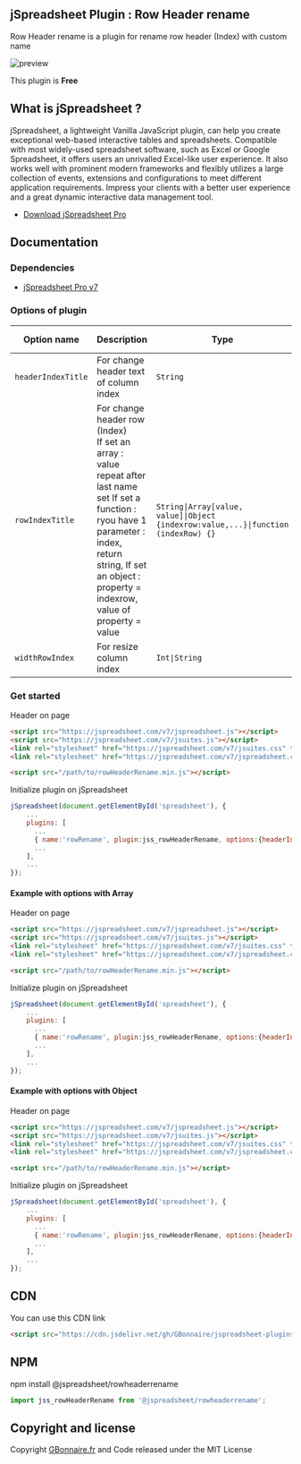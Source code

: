 ## jSpreadsheet Plugin : Row Header rename

 Row Header rename is a plugin for rename row header (Index) with custom name

![preview](https://user-images.githubusercontent.com/52194475/91864087-220d2300-ec70-11ea-9390-fe52e74cf28e.png)


This plugin is **Free**

## What is jSpreadsheet ?

jSpreadsheet, a lightweight Vanilla JavaScript plugin, can help you create exceptional web-based interactive tables and spreadsheets. Compatible with most widely-used spreadsheet software, such as Excel or Google Spreadsheet, it offers users an unrivalled Excel-like user experience. It also works well with prominent modern frameworks and flexibly utilizes a large collection of events, extensions and configurations to meet different application requirements. Impress your clients with a better user experience and a great dynamic interactive data management tool.

- [Download jSpreadsheet Pro](https://www.jspreadsheet.com) 

## Documentation

### Dependencies

- [jSpreadsheet Pro v7](https://www.jspreadsheet.com/v7)  

### Options of plugin

<table>
	<thead>
		<tr>
			<th>Option name</th>
			<th>Description</th>
			<th>Type</th>
			<th>Default Value</th>
		</tr>
	</thead>
	<tbody>
		<tr>
			<td><code>headerIndexTitle</code></td>
			<td>For change header text of column index</td>
			<td><code>String</code></td>
			<td>(blank)</td>
		</tr>
		<tr>
			<td><code>rowIndexTitle</code></td>
			<td>For change header row (Index)<br>
      If set an array : value repeat after last name set
      If set a function : ryou have 1 parameter : index, return string,
      If set an object : property = indexrow, value of property = value
      </td>
			<td><code>String|Array[value, value]|Object {indexrow:value,...}|function (indexRow) {}</code></td>
			<td><code>null</code></td>
		</tr>
		<tr>
			<td><code>widthRowIndex</code></td>
			<td>For resize column index</td>
			<td><code>Int|String</code></td>
			<td><code>50</code></td>
		</tr>
	</tbody>
</table>

### Get started

Header on page
```HTML
<script src="https://jspreadsheet.com/v7/jspreadsheet.js"></script>
<script src="https://jspreadsheet.com/v7/jsuites.js"></script>
<link rel="stylesheet" href="https://jspreadsheet.com/v7/jsuites.css" type="text/css" />
<link rel="stylesheet" href="https://jspreadsheet.com/v7/jspreadsheet.css" type="text/css" />

<script src="/path/to/rowHeaderRename.min.js"></script>
```

Initialize plugin on jSpreadsheet
```JavaScript
jSpreadsheet(document.getElementById('spreadsheet'), {
	...
	plugins: [
      ...
      { name:'rowRename', plugin:jss_rowHeaderRename, options:{headerIndexTitle: "hours", rowIndexTitle:function(rowIndex) {return (rowIndex % 24) + ":00";}}},
      ...  
    ],
    ...
});
```

#### Example with options with Array

Header on page
```HTML
<script src="https://jspreadsheet.com/v7/jspreadsheet.js"></script>
<script src="https://jspreadsheet.com/v7/jsuites.js"></script>
<link rel="stylesheet" href="https://jspreadsheet.com/v7/jsuites.css" type="text/css" />
<link rel="stylesheet" href="https://jspreadsheet.com/v7/jspreadsheet.css" type="text/css" />

<script src="/path/to/rowHeaderRename.min.js"></script>
```

Initialize plugin on jSpreadsheet
```JavaScript
jSpreadsheet(document.getElementById('spreadsheet'), {
	...
	plugins: [
      ...
      { name:'rowRename', plugin:jss_rowHeaderRename, options:{headerIndexTitle: "Who ?", rowIndexTitle:["Me", "You", "Us"]}},
      ...  
    ],
    ...
});
```

#### Example with options with Object

Header on page
```HTML
<script src="https://jspreadsheet.com/v7/jspreadsheet.js"></script>
<script src="https://jspreadsheet.com/v7/jsuites.js"></script>
<link rel="stylesheet" href="https://jspreadsheet.com/v7/jsuites.css" type="text/css" />
<link rel="stylesheet" href="https://jspreadsheet.com/v7/jspreadsheet.css" type="text/css" />

<script src="/path/to/rowHeaderRename.min.js"></script>
```

Initialize plugin on jSpreadsheet
```JavaScript
jSpreadsheet(document.getElementById('spreadsheet'), {
	...
	plugins: [
      ...
      { name:'rowRename', plugin:jss_rowHeaderRename, options:{headerIndexTitle: "Name", rowIndexTitle:{0:"Tom", 1:"Pierre", 2:"Jean", 3:"William"}, widthRowIndex: 100}},
      ...  
    ],
    ...
});
```

## CDN

You can use this CDN link
```HTML
<script src="https://cdn.jsdelivr.net/gh/GBonnaire/jspreadsheet-plugins-and-editors@latest/plugins/rowHeaderRename.min.js"></script>
```

## NPM
npm install @jspreadsheet/rowheaderrename
```javascript
import jss_rowHeaderRename from '@jspreadsheet/rowheaderrename';
```



## Copyright and license

Copyright [GBonnaire.fr](https://www.gbonnaire.fr) and Code released under the MIT License

